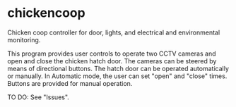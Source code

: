 # chickencoop
Chicken coop controller for door, lights, and electrical and environmental monitoring.

This program provides user controls to operate two CCTV cameras and open and close the chicken hatch door. The cameras can be
steered by means of directional buttons. The hatch door can be operated automatically or manually. In Automatic mode, the
user can set "open" and "close" times. Buttons are provided for manual operation.

TO DO: See "Issues".

 
